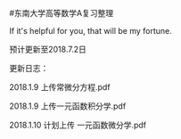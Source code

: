 #东南大学高等数学A复习整理

If it's helpful for you, that will be my fortune.

预计更新至2018.7.2日

更新日志：

2018.1.9 上传常微分方程.pdf

2018.1.9 上传一元函数积分学.pdf

2018.1.10 计划上传 一元函数微分学.pdf







